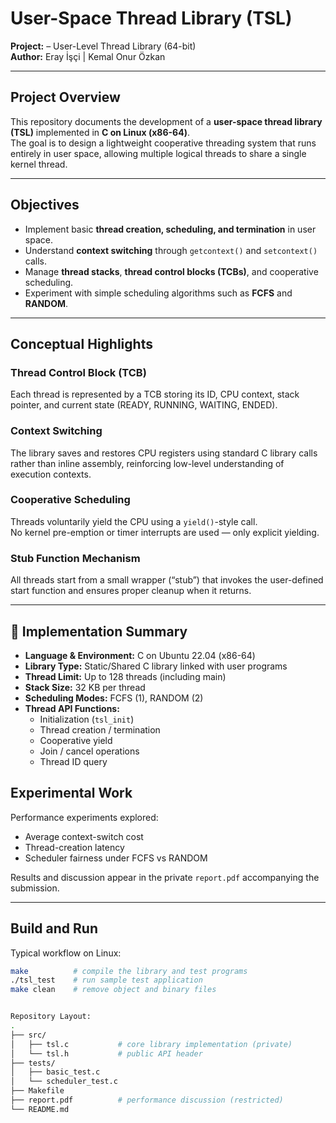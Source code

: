 # User-Space Thread Library (TSL)
**Project:** – User-Level Thread Library (64-bit)  
**Author:** Eray İşçi | Kemal Onur Özkan

---

## Project Overview
This repository documents the development of a **user-space thread library (TSL)** implemented in **C on Linux (x86-64)**.  
The goal is to design a lightweight cooperative threading system that runs entirely in user space, allowing multiple logical threads to share a single kernel thread.

---

## Objectives
- Implement basic **thread creation, scheduling, and termination** in user space.  
- Understand **context switching** through `getcontext()` and `setcontext()` calls.  
- Manage **thread stacks**, **thread control blocks (TCBs)**, and cooperative scheduling.  
- Experiment with simple scheduling algorithms such as **FCFS** and **RANDOM**.  

---

## Conceptual Highlights
### Thread Control Block (TCB)
Each thread is represented by a TCB storing its ID, CPU context, stack pointer, and current state (READY, RUNNING, WAITING, ENDED).

### Context Switching
The library saves and restores CPU registers using standard C library calls rather than inline assembly, reinforcing low-level understanding of execution contexts.

### Cooperative Scheduling
Threads voluntarily yield the CPU using a `yield()`-style call.  
No kernel pre-emption or timer interrupts are used — only explicit yielding.

### Stub Function Mechanism
All threads start from a small wrapper (“stub”) that invokes the user-defined start function and ensures proper cleanup when it returns.

---

## 🧩 Implementation Summary
- **Language & Environment:** C on Ubuntu 22.04 (x86-64)  
- **Library Type:** Static/Shared C library linked with user programs  
- **Thread Limit:** Up to 128 threads (including main)  
- **Stack Size:** 32 KB per thread  
- **Scheduling Modes:** FCFS (1), RANDOM (2)  
- **Thread API Functions:**  
  - Initialization (`tsl_init`)  
  - Thread creation / termination  
  - Cooperative yield  
  - Join / cancel operations  
  - Thread ID query  


## Experimental Work
Performance experiments explored:
- Average context-switch cost  
- Thread-creation latency  
- Scheduler fairness under FCFS vs RANDOM  

Results and discussion appear in the private `report.pdf` accompanying the submission.

---

## Build and Run
Typical workflow on Linux:

```bash
make          # compile the library and test programs
./tsl_test    # run sample test application
make clean    # remove object and binary files


Repository Layout:
.
├── src/
│   ├── tsl.c           # core library implementation (private)
│   └── tsl.h           # public API header
├── tests/
│   ├── basic_test.c
│   └── scheduler_test.c
├── Makefile
├── report.pdf          # performance discussion (restricted)
└── README.md
